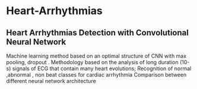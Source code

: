 # Heart-Arrhythmias
## Heart Arrhythmias Detection with Convolutional Neural Network

Machine learning method based on an optimal structure of CNN with max pooling, dropout .
Methodology based on the analysis of long duration (10-s) signals of ECG that contain many heart evolutions; 
Recognition of normal ,abnormal , non beat classes for cardiac arrhythmia Comparison between different neural network architecture 


